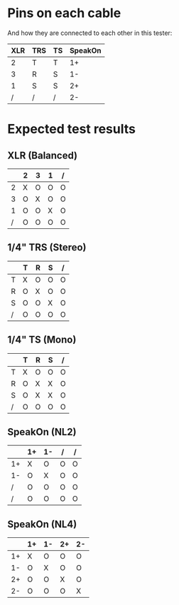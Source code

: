 # Pins on each cable
And how they are connected to each other in this tester:

|XLR|TRS|TS|SpeakOn|
|-|-|-|-|
|2|T|T|1+|
|3|R|S|1-|
|1|S|S|2+|
|/|/|/|2-|

# Expected test results

## XLR (Balanced)

| |2|3|1|/|
|-|-|-|-|-|
|2|X|O|O|O|
|3|O|X|O|O|
|1|O|O|X|O|
|/|O|O|O|O|

## 1/4" TRS (Stereo)

| |T|R|S|/|
|-|-|-|-|-|
|T|X|O|O|O|
|R|O|X|O|O|
|S|O|O|X|O|
|/|O|O|O|O|

## 1/4" TS (Mono)

| |T|R|S|/|
|-|-|-|-|-|
|T|X|O|O|O|
|R|O|X|X|O|
|S|O|X|X|O|
|/|O|O|O|O|

## SpeakOn (NL2)

| |1+|1-|/|/|
|-|-|-|-|-|
|1+|X|O|O|O|
|1-|O|X|O|O|
|/|O|O|O|O|
|/|O|O|O|O|

## SpeakOn (NL4)

| |1+|1-|2+|2-|
|-|-|-|-|-|
|1+|X|O|O|O|
|1-|O|X|O|O|
|2+|O|O|X|O|
|2-|O|O|O|X|

